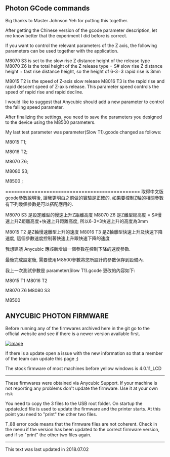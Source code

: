 ## Photon GCode commands

Big thanks to Master Johnson Yeh for putting this together.

After getting the Chinese version of the gcode parameter description, let me know better that the experiment I did before is correct.

If you want to control the relevant parameters of the Z axis, the following parameters can be used together with the application.

M8070 S3 is set to the slow rise Z distance height of the release type
M8070 Z6 is the total height of the Z release type = S# slow rise Z distance height + fast rise distance height, so the height of 6-3=3 rapid rise is 3mm

M8015 T2 is the speed of Z-axis slow release
M8016 T3 is the rapid rise and rapid descent speed of Z-axis release. This parameter speed controls the speed of rapid rise and rapid decline.

I would like to suggest that Anycubic should add a new parameter to control the falling speed parameter.

After finalizing the settings, you need to save the parameters you designed to the device using the M8500 parameters.

My last test parameter was parameter(Slow T1).gcode changed as follows:

M8015 T1;

M8016 T2;


M8070 Z6;

M8080 S3;

M8500 ;

==============================================
取得中文版gcode參數說明後, 讓我更明白之前做的實驗是正確的.
如果要控制Z軸的相關參數有下列幾個參數是可以搭配應用的.

M8070 S3 是設定離型的慢速上升Z距離高度
M8070 Z6 是Z離型總高度 = S#慢速上升Z距離高度+快速上升距離高度, 所以6-3=3快速上升的高度為3mm

M8015 T2 是Z軸慢速離型上升的速度
M8016 T3 是Z軸離型快速上升及快速下降速度, 這個參數速度控制著快速上升跟快速下降的速度

我想建議 Anycubic 應該新增加一個參數在控制下降的速度參數.

最後完成設定後, 需要使用Ｍ8500參數將您所設計的參數保存到設備內.

我上一次測試參數是 parameter(Slow T1).gcode 更改的內容如下:

M8015 T1
M8016 T2

M8070 Z6
M8080 S3

M8500

## ANYCUBIC PHOTON FIRMWARE

Before running any of the firmwares archived here in the git go to the official website and see if there is a newer version available first. 

[![image](https://user-images.githubusercontent.com/11083514/42406261-8b4b32d6-819b-11e8-91e0-ef02ec12e6d2.png)
](http://www.anycubic3d.com/support/show/594032.html#firmwares)

If there is a update open a issue with the new information so that a member of the team can update this page ;)

The stock firmware of most machines before yellow windows is 4.0.11_LCD

---
These firmwares were obtained via Anycubic Support. 
If your machine is not reporting any problems don't update the firmware. 
Use it at your own risk

You need to copy the 3 files to the USB root folder.
On startup the update.lcd file is used to update the firmware and the printer starts.
At this point you need to "print" the other two files. 

T_88 error code means that the firmware files are not coherent.
Check in the menu if the version has been updated to the correct firmware version, and if so "print" the other two files again.

---
This text was last updated in 2018.07.02
